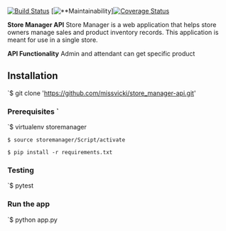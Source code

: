 [![**Build Status**](https://travis-ci.org/missvicki/store_manager-api.svg?branch=161204538-admin-attendant-get-specific-product)](https://travis-ci.org/missvicki/store_manager-api) [![**Maintainability](https://api.codeclimate.com/v1/badges/de3d25a8dafaada7833c/maintainability)][![Coverage Status](https://coveralls.io/repos/github/missvicki/store_manager-api/badge.svg?branch=master)](https://coveralls.io/github/missvicki/store_manager-api?branch=master)


**Store Manager API** 
Store Manager is a web application that helps store owners manage sales and product inventory records. This application is meant for use in a single store.    


**API Functionality**
Admin and attendant can get specific product


## Installation
`$ git clone 'https://github.com/missvicki/store_manager-api.git'


### Prerequisites `

`$ virtualenv storemanager

`$ source storemanager/Script/activate`

`$ pip install -r requirements.txt`

### Testing
`$ pytest 

### Run the app

`$ python app.py




